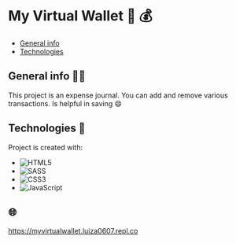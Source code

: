 # My Virtual Wallet 💸 💰
* [General info](#general-info)
* [Technologies](#technologies)


## General info 🧑‍💻
This project is an expense journal.
You can add and remove various transactions.
Is helpful in saving 😄
	
## Technologies 🔧
Project is created with:
* ![HTML5](https://img.shields.io/badge/html5-%23E34F26.svg?style=for-the-badge&logo=html5&logoColor=white)
* ![SASS](https://img.shields.io/badge/SASS-hotpink.svg?style=for-the-badge&logo=SASS&logoColor=white)
* ![CSS3](https://img.shields.io/badge/css3-%231572B6.svg?style=for-the-badge&logo=css3&logoColor=white)
* ![JavaScript](https://img.shields.io/badge/javascript-%23323330.svg?style=for-the-badge&logo=javascript&logoColor=%23F7DF1E)
 

## 🌐
https://myvirtualwallet.luiza0607.repl.co
